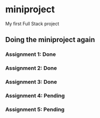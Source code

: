 # miniproject
My first Full Stack project

## Doing the miniproject again

### Assignment 1: Done

### Assignment 2: Done

### Assignment 3: Done

### Assignment 4: Pending

### Assignment 5: Pending